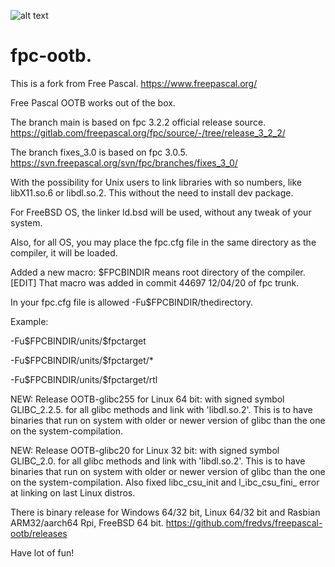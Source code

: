 ![alt text](https://github.com/fredvs/attach/assets/3421249/04c74be5-c40f-4f6f-9908-e57e7f6e3d21)

# fpc-ootb.

This is a fork from Free Pascal. https://www.freepascal.org/

Free Pascal OOTB works out of the box.

The branch main is based on fpc 3.2.2 official release source.
https://gitlab.com/freepascal.org/fpc/source/-/tree/release_3_2_2/

The branch fixes_3.0 is based on fpc 3.0.5.
https://svn.freepascal.org/svn/fpc/branches/fixes_3_0/

With the possibility for Unix users to link libraries with so numbers,
like libX11.so.6 or libdl.so.2.
This without the need to install dev package.

For FreeBSD OS, the linker ld.bsd will be used, without any tweak of
your system.

Also, for all OS, you may place the fpc.cfg file in the same directory
as the compiler, it will be loaded.

Added a new macro: \$FPCBINDIR means root directory of the compiler.
\[EDIT\] That macro was added in commit 44697 12/04/20 of fpc trunk.

In your fpc.cfg file is allowed -Fu\$FPCBINDIR/thedirectory.

Example:

-Fu\$FPCBINDIR/units/\$fpctarget

-Fu\$FPCBINDIR/units/\$fpctarget/\*

-Fu\$FPCBINDIR/units/\$fpctarget/rtl

NEW: Release OOTB-glibc255 for Linux 64 bit: with signed symbol
GLIBC_2.2.5. for all glibc methods and link with \'libdl.so.2\'. This is
to have binaries that run on system with older or newer version of glibc
than the one on the system-compilation.

NEW: Release OOTB-glibc20 for Linux 32 bit: with signed symbol
GLIBC_2.0. for all glibc methods and link with \'libdl.so.2\'. This is
to have binaries that run on system with older or newer version of glibc
than the one on the system-compilation. Also fixed libc_csu_init and
l_ibc_csu_fini\_ error at linking on last Linux distros.

There is binary release for Windows 64/32 bit, Linux 64/32 bit and
Rasbian ARM32/aarch64 Rpi, FreeBSD 64 bit.
https://github.com/fredvs/freepascal-ootb/releases

Have lot of fun!
